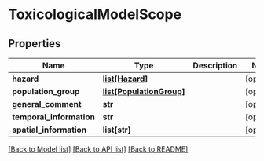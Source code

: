 # ToxicologicalModelScope

## Properties
Name | Type | Description | Notes
------------ | ------------- | ------------- | -------------
**hazard** | [**list[Hazard]**](Hazard.md) |  | [optional] 
**population_group** | [**list[PopulationGroup]**](PopulationGroup.md) |  | [optional] 
**general_comment** | **str** |  | [optional] 
**temporal_information** | **str** |  | [optional] 
**spatial_information** | **list[str]** |  | [optional] 

[[Back to Model list]](../README.md#documentation-for-models) [[Back to API list]](../README.md#documentation-for-api-endpoints) [[Back to README]](../README.md)

